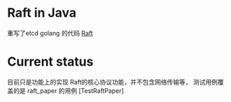 # Raft in Java

重写了etcd golang 的代码  [Raft](http://github.com/etcd-io/etcd/tree/master/raft/) 

# Current status

目前只是功能上的实现 Raft的核心协议功能，并不包含网络传输等， 测试用例覆盖的是 raft_paper 的用例 [TestRaftPaper]